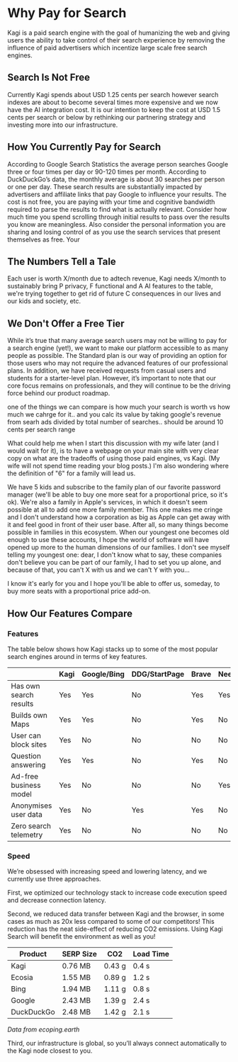 # Why Pay for Search

Kagi is a paid search engine with the goal of humanizing the web and giving users the ability to take control of their search experience by removing the influence of paid advertisers which incentize large scale free search engines. 

## Search Is Not Free
Currently Kagi spends about USD 1.25 cents per search however  search indexes are about to become several times more expensive and we now have the AI integration cost. It is our intention to keep the cost at USD 1.5 cents per search or below by rethinking our partnering strategy and investing more into our infrastructure. 

## How You Currently Pay for Search
According to Google Search Statistics the average person searches Google three or four times per day or 90-120 times per month. According to DuckDuckGo’s data, the monthly average is about 30 searches per person or one per day. These search results are substantially impacted by advertisers and affiliate links that pay Google to influence your results. The cost is not free, you are paying with your time and cognitive bandwidth required to parse the results to find what is actually relevant. Consider how much time you spend scrolling through initial results to pass over the results you know are meaningless. Also consider the personal information you are sharing and losing control of as you use the search services that present themselves as free. Your 

## The Numbers Tell a Tale
Each user is worth X/month due to adtech revenue, Kagi needs X/month to sustainably bring P privacy, F functional and A AI features to the table, we're trying together to get rid of future C consequences in our lives and our kids and society, etc.

## We Don't Offer a Free Tier
While it’s true that many average search users may not be willing to pay for a search engine (yet!), we want to make our platform accessible to as many people as possible. The Standard plan is our way of providing an option for those users who may not require the advanced features of our professional plans. In addition, we have received requests from casual users and students for a starter-level plan. However, it’s important to note that our core focus remains on professionals, and they will continue to be the driving force behind our product roadmap.



one of the things we can compare is how much your search is worth vs how much we cahrge for it.. and you calc its value by taking google's revenue from searh ads divided by total number of searches.. should be around 10 cents per search range


What could help me when I start this discussion with my wife later (and I would wait for it), is to have a webpage on your main site with very clear copy on what are the tradeoffs of using those paid engines, vs Kagi. (My wife will not spend time reading your blog posts.) 
I'm also wondering where the definition of "6" for a family will lead us.

We have 5 kids and subscribe to the family plan of our favorite password manager (we'll be able to buy one more seat for a proportional price, so it's ok). We're also a family in Apple's services, in which it doesn't seem possible at all to add one more family member. This one makes me cringe and I don't understand how a corporation as big as Apple can get away with it and feel good in front of their user base. After all, so many things become possible in families in this ecosystem. When our youngest one becomes old enough to use these accounts, I hope the world of software will have opened up more to the human dimensions of our families. I don't see myself telling my youngest one: dear, I don't know what to say, these companies don't believe you can be part of our family, I had to set you up alone, and because of that, you can't X with us and we can't Y with you...

I know it's early for you and I hope you'll be able to offer us, someday, to buy more seats with a proportional price add-on.

## How Our Features Compare 

### Features

The table below shows how Kagi stacks up to some of the most popular search engines around in terms of key features.

|  | Kagi | Google/Bing | DDG/StartPage | Brave | Neeva |
| --- | --- | --- | --- | --- | --- |
| Has own search results | Yes | Yes | No | Yes | Yes |
| Builds own Maps | Yes | Yes | No | Yes | No |
| User can block sites | Yes | No | No | No | No |
| Question answering | Yes | Yes | No | Yes | No |
| Ad-free business model | Yes | No | No | No | Yes |
| Anonymises user data | Yes | No | Yes | Yes | No |
| Zero search telemetry | Yes | No | No | No | No |

### Speed
We’re obsessed with increasing speed and lowering latency, and we currently use three approaches.

First, we optimized our technology stack to increase code execution speed and decrease connection latency. 

Second, we reduced data transfer between Kagi and the browser, in some cases as much as 20x less compared to some of our competitors! This reduction has the neat side-effect of reducing CO2 emissions. Using Kagi Search will benefit the environment as well as you! 

| Product | SERP Size | CO2 | Load Time |
| --- | --- | --- | --- |
| Kagi | 0.76 MB | 0.43 g | 0.4 s |
| Ecosia | 1.55 MB | 0.89 g | 1.2 s |
| Bing | 1.94 MB | 1.11 g | 0.8 s |
| Google | 2.43 MB | 1.39 g | 2.4 s |
| DuckDuckGo | 2.48 MB | 1.42 g | 2.1 s |
*Data from ecoping.earth*

Third, our infrastructure is global, so you’ll always connect automatically to the Kagi node closest to you. 

